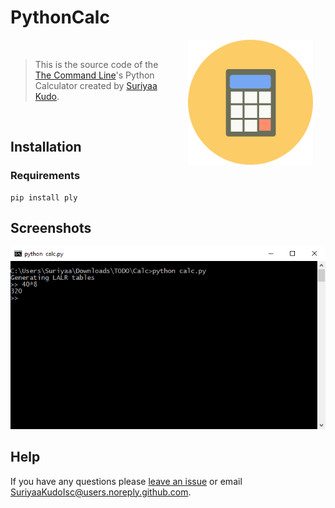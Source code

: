 # PythonCalc

<img src="./pythoncalc-logo.png"
 hspace="20" align="right" height="200" width="200" />

<!-- Non-breaking space -->
&nbsp;

> This is the source code of the [The Command Line][org]'s Python Calculator created by [Suriyaa Kudo][creator].

<!-- Non-breaking space -->
&nbsp;


## Installation

### Requirements

```
pip install ply
```


## Screenshots
![Screenshot of PythonCalc](./pythoncalc-screenshot.png)


## Help

If you have any questions please [leave an issue][issue] or email [SuriyaaKudoIsc@users.noreply.github.com][mail].

[org]: https://github.com/Command-Line
[creator]: https://github.com/SuriyaaKudoIsc
[issue]: https://github.com/Command-Line/pythoncalc/issues
[mail]: mailto:SuriyaaKudoIsc@users.noreply.github.com
